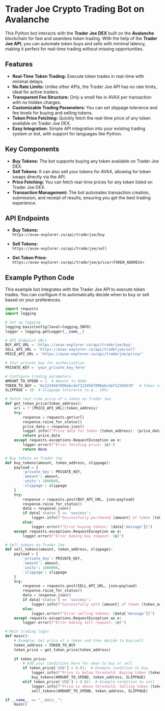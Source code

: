 # Trader Joe Crypto Trading Bot on Avalanche

This Python bot interacts with the **Trader Joe DEX** built on the **Avalanche** blockchain for fast and seamless token trading. With the help of the **Trader Joe API**, you can automate token buys and sells with minimal latency, making it perfect for real-time trading without missing opportunities.

## Features

- **Real-Time Token Trading:** Execute token trades in real-time with minimal delays.
- **No Rate Limits:** Unlike other APIs, the Trader Joe API has no rate limits, ideal for active traders.
- **Transparent Fee Structure:** Only a small fee in AVAX per transaction with no hidden charges.
- **Customizable Trading Parameters:** You can set slippage tolerance and fee levels for buying and selling tokens.
- **Token Price Fetching:** Quickly fetch the real-time price of any token available on Trader Joe DEX.
- **Easy Integration:** Simple API integration into your existing trading system or bot, with support for languages like Python.

## Key Components

- **Buy Tokens:** The bot supports buying any token available on Trader Joe DEX.
- **Sell Tokens:** It can also sell your tokens for AVAX, allowing for token swaps directly via the API.
- **Price Fetching:** You can fetch real-time prices for any token listed on Trader Joe DEX.
- **Transaction Management:** The bot automates transaction creation, submission, and receipt of results, ensuring you get the best trading experience.

## API Endpoints

- **Buy Tokens:**  
  `https://avax-explorer.co/api/traderjoe/buy`
  
- **Sell Tokens:**  
  `https://avax-explorer.co/api/traderjoe/sell`

- **Get Token Price:**  
  `https://avax-explorer.co/api/traderjoe/price/<TOKEN_ADDRESS>`

## Example Python Code

This example bot integrates with the Trader Joe API to execute token trades. You can configure it to automatically decide when to buy or sell based on your preferences.

```python
import requests
import logging

# Set up logging
logging.basicConfig(level=logging.INFO)
logger = logging.getLogger(__name__)

# API Endpoint URLs
BUY_API_URL = 'https://avax-explorer.co/api/traderjoe/buy'
SELL_API_URL = 'https://avax-explorer.co/api/traderjoe/sell'
PRICE_API_URL = 'https://avax-explorer.co/api/traderjoe/price/'

# Your private key for authorization
PRIVATE_KEY = 'your_private_key_here'

# Configure trading parameters
AMOUNT_TO_SPEND = 1  # Amount in AVAX
TOKEN_TO_BUY = '0x1234567890abcdef1234567890abcdef12345678'  # Token contract address
SLIPPAGE = 10  # Slippage tolerance (e.g., 10%)

# Fetch real-time price of a token on Trader Joe
def get_token_price(token_address):
    url = f'{PRICE_API_URL}{token_address}'
    try:
        response = requests.get(url)
        response.raise_for_status()
        price_data = response.json()
        logger.info(f"Price data for token {token_address}: {price_data}")
        return price_data
    except requests.exceptions.RequestException as e:
        logger.error(f"Error fetching price: {e}")
        return None

# Buy tokens on Trader Joe
def buy_tokens(amount, token_address, slippage):
    payload = {
        'private_key': PRIVATE_KEY,
        'amount': amount,
        'units': 1000000,
        'slippage': slippage
    }
    try:
        response = requests.post(BUY_API_URL, json=payload)
        response.raise_for_status()
        data = response.json()
        if data['status'] == 'success':
            logger.info(f"Successfully purchased {amount} of token {token_address}. TXID: {data['txid']}")
        else:
            logger.error(f"Error buying tokens: {data['message']}")
    except requests.exceptions.RequestException as e:
        logger.error(f"Error making buy request: {e}")

# Sell tokens on Trader Joe
def sell_tokens(amount, token_address, slippage):
    payload = {
        'private_key': PRIVATE_KEY,
        'amount': amount,
        'units': 1000000,
        'slippage': slippage
    }
    try:
        response = requests.post(SELL_API_URL, json=payload)
        response.raise_for_status()
        data = response.json()
        if data['status'] == 'success':
            logger.info(f"Successfully sold {amount} of token {token_address}. TXID: {data['txid']}")
        else:
            logger.error(f"Error selling tokens: {data['message']}")
    except requests.exceptions.RequestException as e:
        logger.error(f"Error making sell request: {e}")

# Main trading logic
def main():
    # Example: Get price of a token and then decide to buy/sell
    token_address = TOKEN_TO_BUY
    token_price = get_token_price(token_address)
    
    if token_price:
        # Add your conditions here for when to buy or sell
        if token_price['USD'] < 0.01:  # Example condition to buy
            logger.info(f"Price is below threshold. Buying token {token_address}.")
            buy_tokens(AMOUNT_TO_SPEND, token_address, SLIPPAGE)
        elif token_price['USD'] > 0.02:  # Example condition to sell
            logger.info(f"Price is above threshold. Selling token {token_address}.")
            sell_tokens(AMOUNT_TO_SPEND, token_address, SLIPPAGE)

if __name__ == "__main__":
    main()
